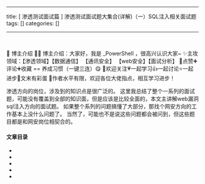 
--- 
title:  [ 渗透测试面试篇 ] 渗透测试面试题大集合(详解)（一）SQL注入相关面试题 
tags: []
categories: [] 

---
​

>  
 🍬 博主介绍 👨‍🎓 博主介绍：大家好，我是 _PowerShell ，很高兴认识大家~ ✨主攻领域：【渗透领域】【数据通信】 【通讯安全】 【web安全】【面试分析】 🎉点赞➕评论➕收藏 == 养成习惯（一键三连）😋 🎉欢迎关注💗一起学习👍一起讨论⭐️一起进步📝文末有彩蛋 🙏作者水平有限，欢迎各位大佬指点，相互学习进步！ 


>  
 渗透方向的岗位，涉及到的知识点是很广泛的。 这里我总结了整个一系列的面试题，可能没有覆盖到全部的知识面，但是应该是比较全面的，本文主讲解web漏洞sql注入方向的面试题。 如果整个系列的问题搞懂了大部分，那找个网安方向的工作基本上没什么问题了。 当然了，可能也不是说这些问题都会被问到，但这些题目都是和网安岗位相契合的。 




#### 文章目录

  - 
  - 
  - 
  - 
  - 
 